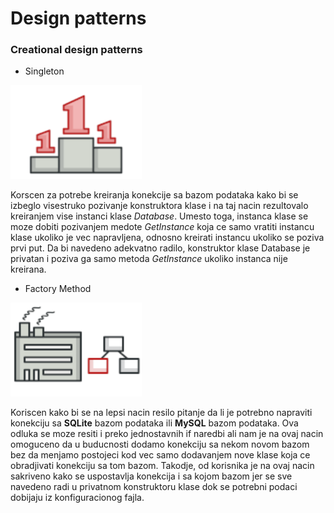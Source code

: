 # Design patterns

### Creational design patterns

* Singleton

<div>
  <img src="./resources/images/singleton.png" alt="Singleton logo" height=150>
</div>

Korscen za potrebe kreiranja konekcije sa bazom podataka kako bi se izbeglo visestruko pozivanje konstruktora klase i na taj nacin rezultovalo kreiranjem vise instanci klase _Database_. Umesto toga, instanca klase se moze dobiti pozivanjem medote _GetInstance_ koja ce samo vratiti instancu klase ukoliko je vec napravljena, odnosno kreirati instancu ukoliko se poziva prvi put. Da bi navedeno adekvatno radilo, konstruktor klase Database je privatan i poziva ga samo metoda _GetInstance_ ukoliko instanca nije kreirana.

* Factory Method

<div>
  <img src="./resources/images/factory_method.png" alt="Factory method logo" height=150>
</div>

Koriscen kako bi se na lepsi nacin resilo pitanje da li je potrebno napraviti konekciju sa **SQLite** bazom podataka ili **MySQL** bazom podataka. Ova odluka se moze resiti i preko jednostavnih if naredbi ali nam je na ovaj nacin omoguceno da u buducnosti dodamo konekciju sa nekom novom bazom bez da menjamo postojeci kod vec samo dodavanjem nove klase koja ce obradjivati konekciju sa tom bazom. Takodje, od korisnika je na ovaj nacin sakriveno kako se uspostavlja konekcija i sa kojom bazom jer se sve navedeno radi u privatnom konstruktoru klase dok se potrebni podaci dobijaju iz konfiguracionog fajla.